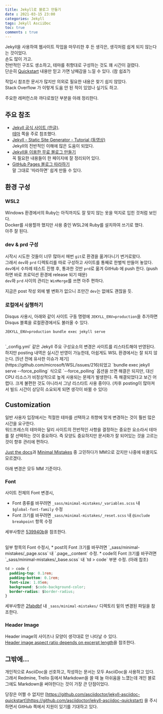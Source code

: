 ```yaml
---
title: Jekyll로 블로그 만들기  
date : 2021-03-15 23:00  
categories: Jekyll  
tags: Jekyll AsciiDoc 
toc: true  
comments : true  
---
```


Jekyll을 사용하여 웹사이트 작업을 마무리한 후 든 생각은, 생각처럼 쉽게 되지 않는다는 것이었다.  
손도 많이 가고.  
전반적인 구조도 생소하고, 테마를 취향대로 구성하는 것도 꽤 시간이 걸렸다.  
단순히 [Quickstart](https://jekyllrb.com/docs/) 내용만 믿고 가면 낭패감을 느낄 수 있다. (참 쉽죠?)  

작업시 참조한 문서가 많지만 의외로 필요한 내용은 찾기 쉽지 않았다.  
Stack Overflow 가 이렇게 도움 안 된 적이 있었나 싶기도 하고.

주요한 레퍼런스와 까다로웠던 부분을 아래 정리한다.


## 주요 참조
* [Jekyll 공식 사이트 (한글)](https://jekyllrb-ko.com/).  
  [테마](http://jekyllrb-ko.github.io/docs/themes/) 쪽을 주로 참조했다.
* [Jekyll - Static Site Generator - Tutorial (동영상)](https://www.youtube.com/playlist?list=PLLAZ4kZ9dFpOPV5C5Ay0pHaa0RJFhcmcB)  
  Jekyll의 전반적인 이해에 많은 도움이 되었다.
* [Jekyll을 이용한 무료 블로그 만들기](https://wepplication.github.io/programming/jekyll/)  
  꼭 필요한 내용들이 한 페이지에 잘 정리되어 있다.
* [GitHub Pages 블로그 따라하기](https://devinlife.com/howto/#1-github-pages-%EB%B8%94%EB%A1%9C%EA%B7%B8-%EB%94%B0%EB%9D%BC%ED%95%98%EA%B8%B0)  
  말 그대로 '따라하면' 쉽게 만들 수 있다.


## 환경 구성

### WSL2
Windows 환경에서의 Ruby는 아직까지도 잘 맞지 않는 옷을 억지로 입힌 것처럼 보인다.  
Docker를 사용할까 했지만 사용 중인 WSL2에 Ruby를 설치하여 쓰기로 했다.  
아주 잘 된다.

### dev & prd 구성
시작시 시도한 것들이 너무 많아서 매번 `git`로 환경을 옮겨다니기 번거로왔다.  
그래서 `dev`와 `prd` 디렉토리를 따로 구성하고 사이트를 통째로 한벌씩 만들어 놓았다.  
`dev`에서 수차례 테스트 진행 후, 통과한 것만 `prd`로 옮겨 GitHub 에 push 한다. (push 하면 바로 프로덕션 환경에 release 되기 때문)  
`dev`와 `prd` 사이의 관리는 `WinMerge`를 쓰면 아주 편하다.

지금은 post 작성 외에 별 변화가 없으니 조만간 `dev`는 없애도 괜찮을 듯.

### 로컬에서 실행하기
Disqus 사용시, 아래와 같이 사이트 구동 명령에 `JEKYLL_ENV=production`을 추가하면 Disqus 블록을 로컬환경에서도 불러올 수 있다.

```
JEKYLL_ENV=production bundle exec jekyll serve
```
<br/>
`_config.yml` 같은 Jekyll 주요 구성요소의 변경은 사이트를 리스타트해야 반영된다. 하지만 posting 내역은 실시간 반영이 가능한데, 아쉽게도 WSL 환경에서는 잘 되지 않는다.  
[5년 전에 유사한 이슈가 제기](https://github.com/microsoft/WSL/issues/216)되었고 `bundle exec jekyll serve --force_polling` 식으로 `--force_polling` 옵션을 쓰면 해결은 되지만, 대신 CPU 리소스가 비정상적으로 높게 사용되는 문제가 발생한다. 즉 해결되었다고 보긴 어렵다.    
크게 불편한 것도 아니라서 그냥 리스타트 사용 중이다. (차후 posting이 많아져서 빌드 시간이 상당히 소요되게 되면 생각이 바뀔 수 있다)


## Customization
일반 사용자 입장에서는 적절한 테마를 선택하고 취향에 맞게 변경하는 것이 훨씬 많은 시간을 요구한다.  
워드프레스의 테마와는 달리 사이트의 전반적인 사항을 결정하는 중요한 요소라서 테마를 잘 선택하는 것이 중요하다. 즉 모양도 중요하지만 문서화가 잘 되어있는 것을 고르는 것이 향후 관리에 편하다.  

[Just the docs](https://pmarsceill.github.io/just-the-docs/)과 [Minimal Mistakes](https://mmistakes.github.io/minimal-mistakes/) 중 고민하다가 MM으로 갔지만 나중에 바꿀지도 모르겠다.

아래 변경은 모두 MM 기준이다.

### Font
사이트 전체의 Font 변경시,
* Font 종류를 바꾸려면 `_sass/minimal-mistakes/_variables.scss` 내 `$global-font-family` 수정
* Font 크기를 바꾸려면 `_sass/minimal-mistakes/_reset.scss` 내 `@include breakpoint` 항목 수정

세부사항은 [539940b](https://github.com/darkchoco/darkchoco.github.io/commit/539940b9a7808ebf37c4957c67cfd9a305bc20e6)을 참조한다.

<br/>
일부 항목의 Font 수정시,
* post의 Font 크기를 바꾸려면 `_sass/minimal-mistakes/_page.scss` 내 `.page__content` 수정.
* code의 Font 크기를 바꾸려면 `_sass/minimal-mistakes/_base.scss` 내 `td > code` 부분 수정. (아래 참조)

```css
td > code {
  padding-top: 0.1rem;
  padding-bottom: 0.1rem;
  font-size: 1.05em;
  background: $code-background-color;
  border-radius: $border-radius;
}
```

세부사항은 [2fabdbf](https://github.com/darkchoco/darkchoco.github.io/commit/2fabdbfaab618e75da9e3321c774c503e9c52fe8) 내 `_sass/minimal-mistakes/` 디렉토리 밑의 변경된 파일을 참조한다.

### Header Image
Header image의 사이즈나 모양이 생각대로 안 나타날 수 있다.  
[Header image aspect ratio depends on excerpt length](https://github.com/mmistakes/minimal-mistakes/issues/542)을 참조한다.


## 그밖에...
개인적으로 AsciiDoc을 선호하고, 작성하는 문서는 모두 AsciiDoc을 사용하고 있다.  
그래서 Redmine, Trello 등에서 Markdown을 쓸 때 늘 아쉬움을 느꼈는데 개인 블로그에도 Markdown을 써야한다는 것이 가장 큰 단점이었다.

당장은 어쩔 수 없지만 [https://github.com/asciidoctor/jekyll-asciidoc-quickstart](https://github.com/asciidoctor/jekyll-asciidoc-quickstart) 을 주시하면서 GitHub 쪽에서 지원이 있기를 기대하고 있다.
